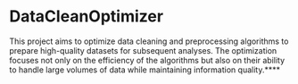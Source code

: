 # DataCleanOptimizer
This project aims to optimize data cleaning and preprocessing algorithms to prepare high-quality datasets for subsequent analyses. The optimization focuses not only on the efficiency of the algorithms but also on their ability to handle large volumes of data while maintaining information quality.****
